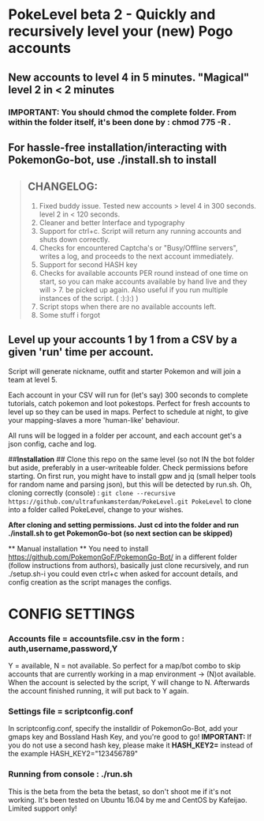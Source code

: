# **PokeLevel beta 2 - Quickly and recursively level your (new) Pogo accounts**  #
## New accounts to level 4 in 5 minutes. "Magical" level 2 in < 2 minutes  ##

### IMPORTANT: You should chmod the complete folder. From within the folder itself, it's been done by : chmod 775 -R .
## For hassle-free installation/interacting with PokemonGo-bot, use ./install.sh to install ##

> ## CHANGELOG:
> 1. Fixed buddy issue. Tested new accounts > level 4 in 300 seconds. level 2 in < 120 seconds.
> 2. Cleaner and better Interface and typography
> 3. Support for ctrl+c. Script will return any running accounts and shuts down correctly.
> 4. Checks for encountered Captcha's or "Busy/Offline servers", writes a log, and proceeds to the next account immediately.
> 5. Support for second HASH key
> 6. Checks for available accounts PER round instead of one time on start, so you can make accounts available by hand live and they will > 7. be picked up again. Also useful if you run multiple instances of the script. (  :):):)  )
> 8. Script stops when there are no available accounts left.
> 9. Some stuff i forgot
##

## Level up your accounts 1 by 1 from a CSV by a given 'run' time per account.

Script will generate nickname, outfit and starter Pokemon and will join a team at level 5.

Each account in your CSV will run for (let's say) 300 seconds to complete tutorials, catch pokemon and loot pokestops.
Perfect for fresh accounts to level up so they can be used in maps.
Perfect to schedule at night, to give your mapping-slaves a more 'human-like' behaviour.

All runs will be logged in a folder per account, and each account get's a json config, cache and log.

##**Installation** ##
Clone this repo on the same level (so not IN the bot folder but aside, preferably in a user-writeable folder. Check permissions before starting. On first run, you might have to install gpw and jq (small helper tools for random name and parsing json), but this will be detected by run.sh.
Oh, cloning correctly (console) : `git clone --recursive https://github.com/ultrafunkamsterdam/PokeLevel.git PokeLevel` to clone into a folder called PokeLevel, change to your wishes.

**After cloning and setting permissions. Just cd into the folder and run ./install.sh to get PokemonGo-bot (so next section can be skipped)**

** Manual installation **
You need to install https://github.com/PokemonGoF/PokemonGo-Bot/ in a different folder (follow instructions from authors), basically just clone recursively, and run ./setup.sh-i 
you could even ctrl+c when asked for account details, and config creation as the script manages the configs.

# CONFIG SETTINGS #
### Accounts file = accountsfile.csv  in the form : auth,username,password,Y
Y = available, N = not available. 
So perfect for a map/bot combo to skip accounts that are currently working in a map environment -> (N)ot available. When the account is selected by the script, Y will change to N. Afterwards the account finished running, it will put back to Y again.
### Settings file = scriptconfig.conf
In scriptconfig.conf, specify the installdir of PokemonGo-Bot, add your gmaps key and Bossland Hash Key, and you're good to go!
**IMPORTANT:** If you do not use a second hash key, please make it **HASH_KEY2=** instead of the example HASH_KEY2="123456789"
### Running from console :   ./run.sh 

This is the beta from the beta the betast, so don't shoot me if it's not working. It's been tested on Ubuntu 16.04 by me and CentOS by Kafeijao. Limited support only!
